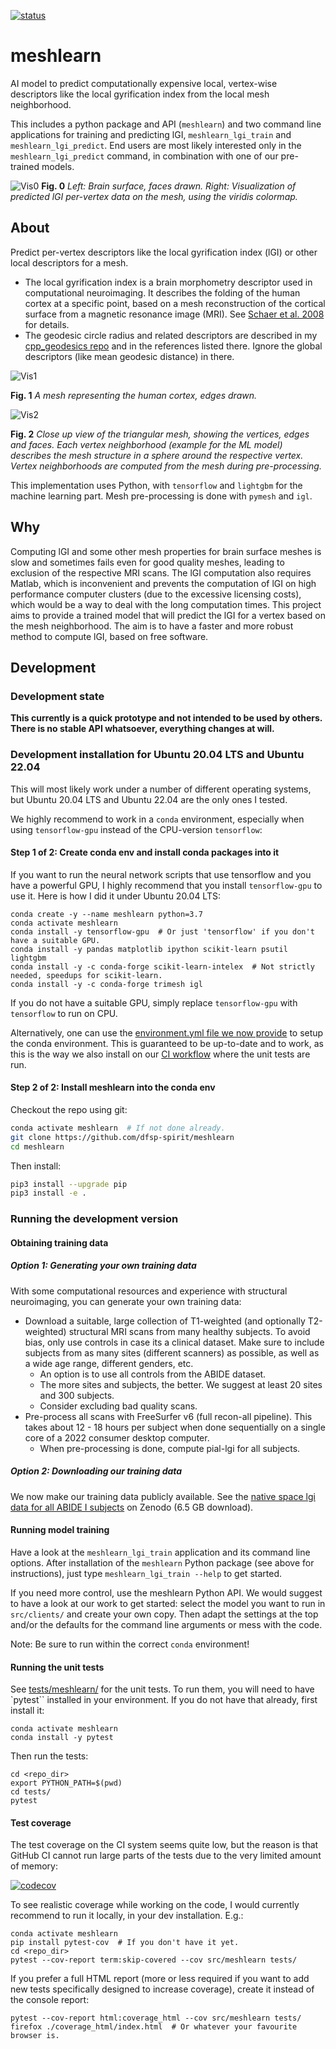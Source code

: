 [![status](https://github.com/dfsp-spirit/meshlearn/actions/workflows/cov_test_workflow.yml/badge.svg)](https://github.com/dfsp-spirit/meshlearn/actions)

# meshlearn
AI model to predict computationally expensive local, vertex-wise descriptors like the local gyrification index from the local mesh neighborhood.

This includes a python package and API (`meshlearn`) and two command line applications for training and predicting lGI, `meshlearn_lgi_train` and `meshlearn_lgi_predict`. End users are most likely interested only in the `meshlearn_lgi_predict` command, in combination with one of our pre-trained models.

![Vis0](./web/meshlearn_brain_blank_and_lgi_web.jpg?raw=true "Left: Brain surface, faces drawn. Right: Visualization of predicted lGI per-vertex data on the mesh, using the viridis colormap.")
**Fig. 0** *Left: Brain surface, faces drawn. Right: Visualization of predicted lGI per-vertex data on the mesh, using the viridis colormap.*


## About

Predict per-vertex descriptors like the local gyrification index (lGI) or other local descriptors for a mesh.

* The local gyrification index is a brain morphometry descriptor used in computational neuroimaging. It describes the folding of the human cortex at a specific point, based on a mesh reconstruction of the cortical surface from a magnetic resonance image (MRI). See [Schaer et al. 2008](https://doi.org/10.1109/TMI.2007.903576) for details.
* The geodesic circle radius and related descriptors are described in my [cpp_geodesics repo](https://github.com/dfsp-spirit/cpp_geodesics) and in the references listed there. Ignore the global descriptors (like mean geodesic distance) in there.


![Vis1](./web/brain_mesh_full.jpg?raw=true "Brain mesh, white surface.")

**Fig. 1** *A mesh representing the human cortex, edges drawn.*

![Vis2](./web/brain_mesh_vertices.jpg?raw=true "Brain mesh, zoomed view that shows the mesh structure.")

**Fig. 2** *Close up view of the triangular mesh, showing the vertices, edges and faces. Each vertex neighborhood (example for the ML model) describes the mesh structure in a sphere around the respective vertex. Vertex neighborhoods are computed from the mesh during pre-processing.*

This implementation uses Python, with `tensorflow` and `lightgbm` for the machine learning part. Mesh pre-processing is done with `pymesh` and `igl`.

## Why

Computing lGI and some other mesh properties for brain surface meshes is slow and sometimes fails even for good quality meshes, leading to exclusion of the respective MRI scans. The lGI computation also requires Matlab, which is inconvenient and prevents the computation of lGI on high performance computer clusters (due to the excessive licensing costs), which would be a way to deal with the long computation times. This project aims to provide a trained model that will predict the lGI for a vertex based on the mesh neighborhood. The aim is to have a faster and more robust method to compute lGI, based on free software.

## Development

### Development state

**This currently is a quick prototype and not intended to be used by others. There is no stable API whatsoever, everything changes at will.**

### Development installation for Ubuntu 20.04 LTS and Ubuntu 22.04

This will most likely work under a number of different operating systems, but Ubuntu 20.04 LTS and Ubuntu 22.04 are the only ones I tested.

We highly recommend to work in a `conda` environment, especially when using `tensorflow-gpu` instead of the CPU-version `tensorflow`:


#### Step 1 of 2: Create conda env and install conda packages into it

If you want to run the neural network scripts that use tensorflow and you have a powerful GPU, I highly recommend that you install `tensorflow-gpu` to use it. Here is how I did it under Ubuntu 20.04 LTS:

```shell
conda create -y --name meshlearn python=3.7
conda activate meshlearn
conda install -y tensorflow-gpu  # Or just 'tensorflow' if you don't have a suitable GPU.
conda install -y pandas matplotlib ipython scikit-learn psutil lightgbm
conda install -y -c conda-forge scikit-learn-intelex  # Not strictly needed, speedups for scikit-learn.
conda install -y -c conda-forge trimesh igl
```

If you do not have a suitable GPU, simply replace `tensorflow-gpu` with `tensorflow` to run on CPU.

Alternatively, one can use the [environment.yml file we now provide](./environment.yml) to setup the conda environment. This is guaranteed to be up-to-date and to work, as this is the way we also install on our [CI workflow](.github/workflows/cov_test_workflow.yml) where the unit tests are run.



#### Step 2 of 2: Install meshlearn into the conda env ####

Checkout the repo using git:

```bash
conda activate meshlearn  # If not done already.
git clone https://github.com/dfsp-spirit/meshlearn
cd meshlearn
```

Then install:

```bash
pip3 install --upgrade pip
pip3 install -e .
```

### Running the development version


#### Obtaining training data

##### Option 1: Generating your own training data

With some computational resources and experience with structural neuroimaging, you can generate your own training data:

* Download a suitable, large collection of T1-weighted (and optionally T2-weighted) structural MRI scans from many healthy subjects. To avoid bias, only use controls in case its a clinical dataset. Make sure to include subjects from as many sites (different scanners) as possible, as well as a wide age range, different genders, etc.
     - An option is to use all controls from the ABIDE dataset.
     - The more sites and subjects, the better. We suggest at least 20 sites and 300 subjects.
     - Consider excluding bad quality scans.
* Pre-process all scans with FreeSurfer v6 (full recon-all pipeline). This takes about 12 - 18 hours per subject when done sequentially on a single core of a 2022 consumer desktop computer.
     - When pre-processing is done, compute pial-lgi for all subjects.

##### Option 2: Downloading our training data

We now make our training data publicly available. See the [native space lgi data for all ABIDE I subjects](https://doi.org/10.5281/zenodo.7132610) on Zenodo (6.5 GB download).


#### Running model training

Have a look at the `meshlearn_lgi_train` application and its command line options. After installation of the `meshlearn` Python package (see above for instructions), just type `meshlearn_lgi_train --help` to get started.

If you need more control, use the meshlearn Python API. We would suggest to have a look at our work to get started: select the model you want to run in `src/clients/` and create your own copy. Then adapt the settings at the top and/or the defaults for the command line arguments or mess with the code.

Note: Be sure to run within the correct `conda` environment!


#### Running the unit tests

See [tests/meshlearn/](./tests/meshlearn/) for the unit tests. To run them, you will need to have `pytest`` installed in your environment. If you do not have that already, first install it:

```shell
conda activate meshlearn
conda install -y pytest
```
Then run the tests:

```shell
cd <repo_dir>
export PYTHON_PATH=$(pwd)
cd tests/
pytest
```

#### Test coverage

The test coverage on the CI system seems quite low, but the reason is that GitHub CI cannot run large parts of the tests due to the very limited amount of memory:

[![codecov](https://codecov.io/github/dfsp-spirit/meshlearn/branch/main/graph/badge.svg?token=IX2WWVM0WV)](https://codecov.io/github/dfsp-spirit/meshlearn)

To see realistic coverage while working on the code, I would currently recommend to run it locally, in your dev installation. E.g.:

```shell
conda activate meshlearn
pip install pytest-cov  # If you don't have it yet.
cd <repo_dir>
pytest --cov-report term:skip-covered --cov src/meshlearn tests/
```

If you prefer a full HTML report (more or less required if you want to add new tests specifically designed to increase coverage), create it instead of the console report:

```shell
pytest --cov-report html:coverage_html --cov src/meshlearn tests/
firefox ./coverage_html/index.html  # Or whatever your favourite browser is.
```

